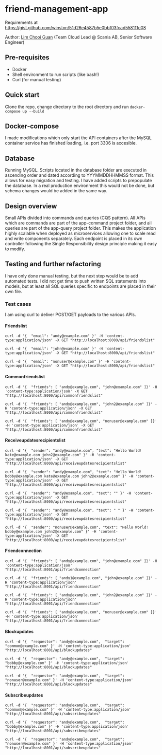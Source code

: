 # friend-management-app
Requirements at https://gist.github.com/winston/51d26e4587b5e0bbf03fcad558111c08

Author: [Lim Chooi Guan](https://www.linkedin.com/in/cgl88/) (Team Cloud Lead @ Scania AB, Senior Software Engineer)

## Pre-requisites
* Docker
* Shell environment to run scripts (like bash!)
* Curl (for manual testing)

## Quick start
Clone the repo, change directory to the root directory and run `docker-compose up --build`

## Docker-compose
I made modifications which only start the API containers after the MySQL container service has finished loading, i.e. port 3306 is accesible.

## Database
Running MySQL.  Scripts located in the database folder are executed in ascending order and dated according to YYYMMDDHHMMSS format.  This allows for easy migration and testing.
I have added scripts to prepopulate the database.  In a real production environment this would not be done, but schema changes would be added in the same way.

## Design overview
Small APIs divided into commands and queries (CQS pattern).
All APIs which are commands are part of the app-command project folder, and all queries are part of the app-query project folder.
This makes the application highly scalable when deployed as microservices allowing one to scale read and write components separately.
Each endpoint is placed in its own controller following the Single Responsibility design principle making it easy to modify.

## Testing and further refactoring
I have only done manual testing, but the next step would be to add automated tests.
I did not get time to push written SQL statements into models, but at least all SQL queries specific to endpoints are placed in their own file.

### Test cases
I am using curl to deliver POST/GET payloads to the various APIs.

#### Friendslist
`curl -d '{  "email": "andy@example.com" }' -H 'content-type:application/json' -X GET "http://localhost:8000/api/friendslist"`

`curl -d '{  "email": "john@example.com" }' -H 'content-type:application/json' -X GET "http://localhost:8000/api/friendslist"`

`curl -d '{  "email": "nonuser@example.com" }' -H 'content-type:application/json' -X GET "http://localhost:8000/api/friendslist"`

#### Commonfriendslist
`curl -d '{  "friends": [ "andy@example.com", "john@example.com" ]}' -H 'content-type:application/json' -X GET "http://localhost:8000/api/commonfriendslist"`

`curl -d '{  "friends": [ "andy@example.com", "john2@example.com" ]}' -H 'content-type:application/json' -X GET "http://localhost:8000/api/commonfriendslist"`

`curl -d '{  "friends": [ "andy@example.com", "nonuser@example.com" ]}' -H 'content-type:application/json' -X GET "http://localhost:8000/api/commonfriendslist"`

#### Receiveupdatesrecipientslist
`curl -d '{  "sender": "andy@example.com", "text": "Hello World! kate@example.com john2@example.com" }' -H 'content-type:application/json' -X GET "http://localhost:8000/api/receiveupdatesrecipientslist"`

`curl -d '{  "sender": "andy@example.com", "text": "Hello World! bobby@example.com kate@example.com john2@example.com" }' -H 'content-type:application/json' -X GET "http://localhost:8000/api/receiveupdatesrecipientslist"`

`curl -d '{  "sender": "andy@example.com", "text": "" }' -H 'content-type:application/json' -X GET "http://localhost:8000/api/receiveupdatesrecipientslist"`

`curl -d '{  "sender": "andy@example.com", "text": " " }' -H 'content-type:application/json' -X GET "http://localhost:8000/api/receiveupdatesrecipientslist"`

`curl -d '{  "sender": "nonuser@example.com", "text": "Hello World! bobby@example.com john2@example.com" }' -H 'content-type:application/json' -X GET "http://localhost:8000/api/receiveupdatesrecipientslist"`

#### Friendconnection
`curl -d '{  "friends": [ "andy@example.com", "john@example.com" ]}' -H 'content-type:application/json' "http://localhost:8001/api/friendconnection"`

`curl -d '{  "friends": [ "andy1@example.com", "john@example.com" ]}' -H 'content-type:application/json' "http://localhost:8001/api/friendconnection"`

`curl -d '{  "friends": [ "andy@example.com", "john2@example.com" ]}' -H 'content-type:application/json' "http://localhost:8001/api/friendconnection"`

`curl -d '{  "friends": [ "andy@example.com", "nonuser@example.com" ]}' -H 'content-type:application/json' "http://localhost:8001/api/friendconnection"`

#### Blockupdates
`curl -d '{  "requestor": "andy@example.com",  "target": "common@example.com" }' -H 'content-type:application/json' "http://localhost:8001/api/blockupdates"`

`curl -d '{  "requestor": "andy@example.com",  "target": "bobby@example.com" }' -H 'content-type:application/json' "http://localhost:8001/api/blockupdates"`

`curl -d '{  "requestor": "andy@example.com",  "target": "nonuser@example.com" }' -H 'content-type:application/json' "http://localhost:8001/api/blockupdates"`

#### Subscribeupdates
`curl -d '{  "requestor": "andy@example.com",  "target": "common@example.com" }' -H 'content-type:application/json' "http://localhost:8001/api/subscribeupdates"`

`curl -d '{  "requestor": "andy@example.com",  "target": "bobby@example.com" }' -H 'content-type:application/json' "http://localhost:8001/api/subscribeupdates"`

`curl -d '{  "requestor": "andy@example.com",  "target": "nonuser@example.com" }' -H 'content-type:application/json' "http://localhost:8001/api/subscribeupdates"`
